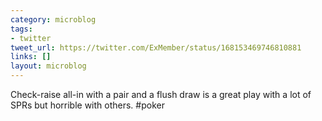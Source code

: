 ```yaml
---
category: microblog
tags:
- twitter
tweet_url: https://twitter.com/ExMember/status/168153469746810881
links: []
layout: microblog
---
```

Check-raise all-in with a pair and a flush draw is a great play with a lot of SPRs but horrible with others. #poker
